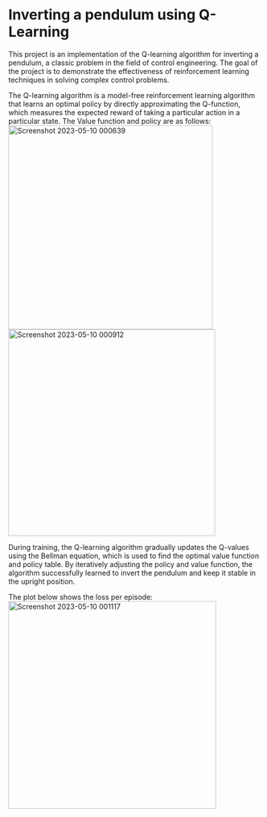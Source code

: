 # Inverting a pendulum using Q-Learning

This project is an implementation of the Q-learning algorithm for inverting a pendulum, a classic problem in the field of control engineering. The goal of the project is to demonstrate the effectiveness of reinforcement learning techniques in solving complex control problems.

The Q-learning algorithm is a model-free reinforcement learning algorithm that learns an optimal policy by directly approximating the Q-function, which measures the expected reward of taking a particular action in a particular state. The Value function and policy are as follows:
<img width="406" alt="Screenshot 2023-05-10 000639" src="https://github.com/AravindanVasudevan/Reinforcement-Learning/assets/57245944/29357c83-4777-4637-9921-d43eb5a8123b">
<img width="411" alt="Screenshot 2023-05-10 000912" src="https://github.com/AravindanVasudevan/Reinforcement-Learning/assets/57245944/6c1075d5-b3e6-4fad-bddb-56e5fe902e02">

During training, the Q-learning algorithm gradually updates the Q-values using the Bellman equation, which is used to find the optimal value function and policy table. By iteratively adjusting the policy and value function, the algorithm successfully learned to invert the pendulum and keep it stable in the upright position. 

The plot below shows the loss per episode:
<img width="413" alt="Screenshot 2023-05-10 001117" src="https://github.com/AravindanVasudevan/Reinforcement-Learning/assets/57245944/f40279b4-2c95-4010-b234-6173edbaf6f0">
